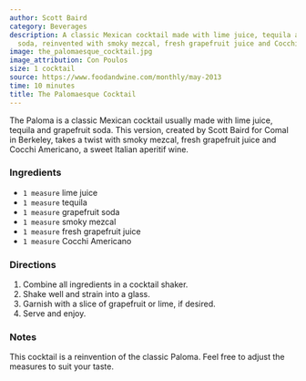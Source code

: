```yaml
---
author: Scott Baird
category: Beverages
description: A classic Mexican cocktail made with lime juice, tequila and grapefruit
  soda, reinvented with smoky mezcal, fresh grapefruit juice and Cocchi Americano.
image: the_palomaesque_cocktail.jpg
image_attribution: Con Poulos
size: 1 cocktail
source: https://www.foodandwine.com/monthly/may-2013
time: 10 minutes
title: The Palomaesque Cocktail
---
```

The Paloma is a classic Mexican cocktail usually made with lime juice, tequila and grapefruit soda. This version, created by Scott Baird for Comal in Berkeley, takes a twist with smoky mezcal, fresh grapefruit juice and Cocchi Americano, a sweet Italian aperitif wine.

### Ingredients

* `1 measure` lime juice
* `1 measure` tequila
* `1 measure` grapefruit soda
* `1 measure` smoky mezcal
* `1 measure` fresh grapefruit juice
* `1 measure` Cocchi Americano

### Directions

1. Combine all ingredients in a cocktail shaker.
2. Shake well and strain into a glass.
3. Garnish with a slice of grapefruit or lime, if desired.
4. Serve and enjoy.

### Notes

This cocktail is a reinvention of the classic Paloma. Feel free to adjust the measures to suit your taste.